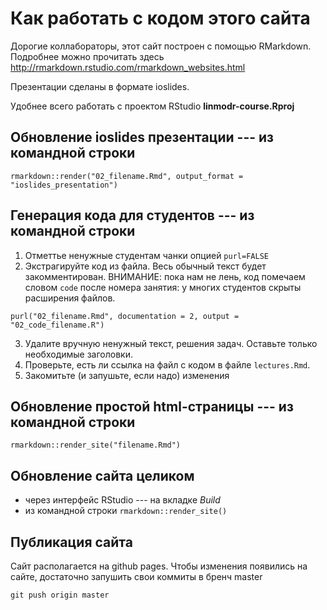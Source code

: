 # Как работать с кодом этого сайта

Дорогие коллабораторы, этот сайт построен с помощью RMarkdown. Подробнее можно прочитать здесь http://rmarkdown.rstudio.com/rmarkdown_websites.html

Презентации сделаны в формате ioslides.

Удобнее всего работать с проектом RStudio __linmodr-course.Rproj__


## Обновление ioslides презентации --- из командной строки
```
rmarkdown::render("02_filename.Rmd", output_format = "ioslides_presentation")
```

## Генерация кода для студентов --- из командной строки

1. Отметтье ненужные студентам чанки опцией `purl=FALSE`
2. Экстрагируйте код из файла. Весь обычный текст будет закомментирован. ВНИМАНИЕ: пока нам не лень, код помечаем словом `code` после номера занятия: у многих студентов скрыты расширения файлов.
```
purl("02_filename.Rmd", documentation = 2, output = "02_code_filename.R")
```
3. Удалите вручную ненужный текст, решения задач. Оставьте только необходимые заголовки.
4. Проверьте,  есть ли ссылка на файл с кодом в файле `lectures.Rmd`.
5. Закомитьте (и запушьте, если надо) изменения


## Обновление простой html-страницы --- из командной строки
```
rmarkdown::render_site("filename.Rmd")
```

## Обновление сайта целиком
  - через интерфейс RStudio --- на вкладке _Build_
  - из командной строки `rmarkdown::render_site()`


## Публикация сайта

Сайт располагается на github pages. Чтобы изменения появились на сайте, достаточно запушить свои коммиты в бренч master

```
git push origin master
```

